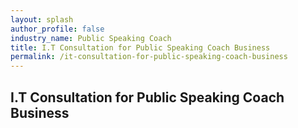 ```yaml
---
layout: splash 
author_profile: false 
industry_name: Public Speaking Coach
title: I.T Consultation for Public Speaking Coach Business
permalink: /it-consultation-for-public-speaking-coach-business
---
```


## I.T Consultation for Public Speaking Coach Business